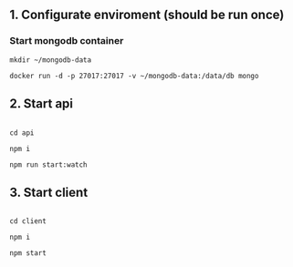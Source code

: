 <h2>1. Configurate enviroment (should be run once)</h2>
<h3>Start mongodb container</h3>
<code>mkdir ~/mongodb-data<br>
docker run -d -p 27017:27017 -v ~/mongodb-data:/data/db mongo</code>
<br>

<h2>2. Start api</h2>
<code>
cd api<br>
npm i<br>
npm run start:watch</code>
<br>

<h2>3. Start client</h2>
<code>
cd client<br>
npm i<br>
npm start
</code>